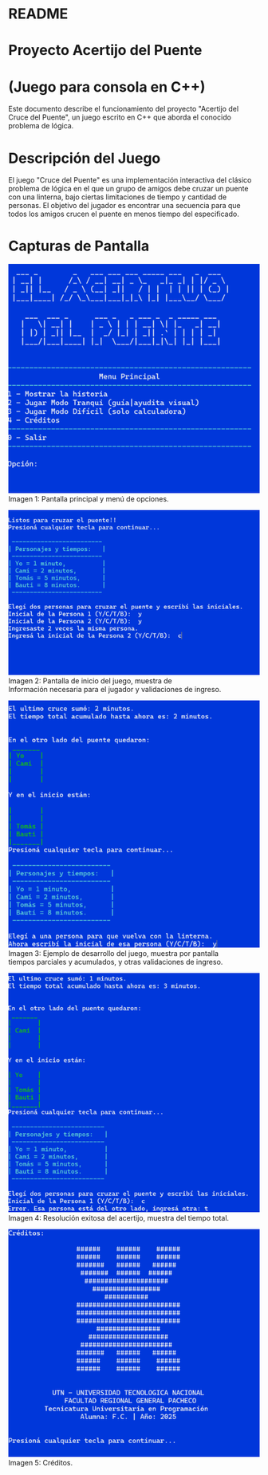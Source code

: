 # README

# Proyecto Acertijo del Puente 

# (Juego para consola en C++)

Este documento describe el funcionamiento del proyecto "Acertijo del Cruce del Puente", un juego escrito en C++ que aborda el conocido problema de lógica.

# Descripción del Juego

El juego "Cruce del Puente" es una implementación interactiva del clásico problema de lógica en el que un grupo de amigos debe cruzar un puente con una linterna, bajo ciertas limitaciones de tiempo y cantidad de personas. El objetivo del jugador es encontrar una secuencia para que todos los amigos crucen el puente en menos tiempo del especificado.

# Capturas de Pantalla

![Imagen 1](https://raw.githubusercontent.com/florcastel/juego-puente/main/screenshots/1.png)
Imagen 1: Pantalla principal y menú de opciones.

![Imagen 2](https://raw.githubusercontent.com/florcastel/juego-puente/main/screenshots/3.png)
Imagen 2: Pantalla de inicio del juego, muestra de  
Información necesaria para el jugador y validaciones de ingreso.

![Imagen 3](https://raw.githubusercontent.com/florcastel/juego-puente/main/screenshots/4.png)
Imagen 3: Ejemplo de desarrollo del juego, muestra por pantalla   
tiempos parciales y acumulados, y otras validaciones de ingreso.

![Imagen 4](https://raw.githubusercontent.com/florcastel/juego-puente/main/screenshots/5.png)
Imagen 4: Resolución exitosa del acertijo, muestra del tiempo total.

![Imagen 5](https://raw.githubusercontent.com/florcastel/juego-puente/main/screenshots/7_creditos.png)
Imagen 5: Créditos.

